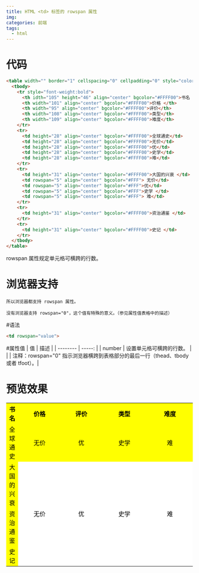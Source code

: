 ```yaml
---
title: HTML <td> 标签的 rowspan 属性
img: 
categories: 前端
tags:
  - html
---
```


# 代码
```html
<table width="" border="1" cellspacing="0" cellpadding="0" style="color:#000">
  <tbody>
    <tr style="font-weight:bold">
      <th idth="105" height="46" align="center" bgcolor="#FFFF00">书名 </th>
      <th width="101" align="center" bgcolor="#FFFF00">价格 </th>
      <th width="95" align="center" bgcolor="#FFFF00">评价</th>
      <th width="108" align="center" bgcolor="#FFFF00">类型</th>
      <th width="109" align="center" bgcolor="#FFFF00">难度</th>
    </tr>
    <tr>
      <td height="28" align="center" bgcolor="#FFFF00">全球通史</td>
      <td height="28" align="center" bgcolor="#FFFF00">无价</td>
      <td height="28" align="center" bgcolor="#FFFF00">优</td>
      <td height="28" align="center" bgcolor="#FFFF00">史学</td>
      <td height="28" align="center" bgcolor="#FFFF00">难</td>
    </tr>
    <tr>
      <td height="31" align="center" bgcolor="#FFFF00">大国的兴衰 </td>
      <td rowspan="5" align="center" bgcolor="#FFF"> 无价</td>
      <td rowspan="5" align="center" bgcolor="#FFF">优</td>
      <td rowspan="5" align="center" bgcolor="#FFF">史学 </td>
      <td rowspan="5" align="center" bgcolor="#FFF"> 难</td>
    </tr>
    <tr>
      <td height="31" align="center" bgcolor="#FFFF00">资治通鉴 </td>
    </tr>
    <tr>
      <td height="31" align="center" bgcolor="#FFFF00">史记 </td>
    </tr>
  </tbody>
</table>
```
rowspan 属性规定单元格可横跨的行数。
# 浏览器支持
	所以浏览器都支持 rowspan 属性。

	没有浏览器支持 rowspan="0"，这个值有特殊的意义。（参见属性值表格中的描述）

#语法
```html
<td rowspan="value">
```

#属性值
  | 值 | 描述 | 
  | -------- | -----: | 
  | number | 设置单元格可横跨的行数。 | 
  |  | 注释：rowspan="0" 指示浏览器横跨到表格部分的最后一行（thead、tbody 或者 tfoot）。|

# 预览效果
<table  style="color:#000">
  <tbody>
    <tr style="font-weight:bold">
      <th idth="105" height="46" align="center" bgcolor="#FFFF00">书名 </th>
      <th width="101" align="center" bgcolor="#FFFF00">价格 </th>
      <th width="95" align="center" bgcolor="#FFFF00">评价</th>
      <th width="108" align="center" bgcolor="#FFFF00">类型</th>
      <th width="109" align="center" bgcolor="#FFFF00">难度</th>
    </tr>
    <tr>
      <td height="28" align="center" bgcolor="#FFFF00">全球通史</td>
      <td height="28" align="center" bgcolor="#FFFF00">无价</td>
      <td height="28" align="center" bgcolor="#FFFF00">优</td>
      <td height="28" align="center" bgcolor="#FFFF00">史学</td>
      <td height="28" align="center" bgcolor="#FFFF00">难</td>
    </tr>
    <tr>
      <td height="31" align="center" bgcolor="#FFFF00">大国的兴衰 </td>
      <td rowspan="5" align="center" bgcolor="#FFF"> 无价</td>
      <td rowspan="5" align="center" bgcolor="#FFF">优</td>
      <td rowspan="5" align="center" bgcolor="#FFF">史学 </td>
      <td rowspan="5" align="center" bgcolor="#FFF"> 难</td>
    </tr>
    <tr>
      <td height="31" align="center" bgcolor="#FFFF00">资治通鉴 </td>
    </tr>
    <tr>
      <td height="31" align="center" bgcolor="#FFFF00">史记 </td>
    </tr>
  </tbody>
</table>
